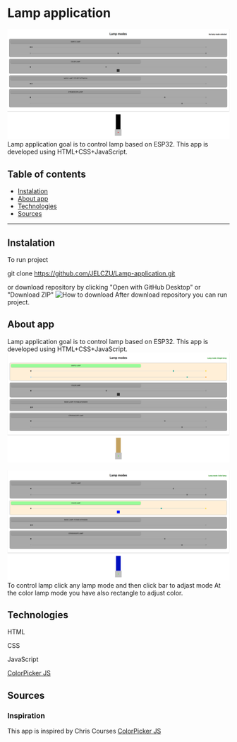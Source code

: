 # Lamp application
![The app](https://github.com/JELCZU/Lamp-application/blob/master/img/The%20app.PNG) 
Lamp application goal is to control lamp based on ESP32.
This app is developed using HTML+CSS+JavaScript.
## Table of contents
* [Instalation](#Instalation)
* [About app](#About-app)
* [Technologies](#Technologies)
* [Sources](#Sources)

---
## Instalation
To run project

git clone https://github.com/JELCZU/Lamp-application.git

or download repository by clicking "Open with GitHub Desktop" or "Download ZIP"
![How to download](https://github.com/JELCZU/Lamp-applicatio/blob/master/img/How%20to%20download.PNG) 
After download repository you can run project.
## About app
Lamp application goal is to control lamp based on ESP32.
This app is developed using HTML+CSS+JavaScript.
![Mode 1](https://github.com/JELCZU/Lamp-application/blob/master/img/Lamp%20mode.PNG) 

![Color mode](https://github.com/JELCZU/Lamp-application/blob/master/img/Lamp%20color%20mode.PNG) 
To control lamp click any lamp mode and then click bar to adjast mode
At the color lamp mode you have also rectangle to adjust color.
## Technologies
HTML

CSS

JavaScript

[ColorPicker JS](https://github.com/Simonwep/pickr) 
## Sources
### Inspiration
This app is inspired by Chris Courses [ColorPicker JS](https://github.com/Simonwep/pickr)  

